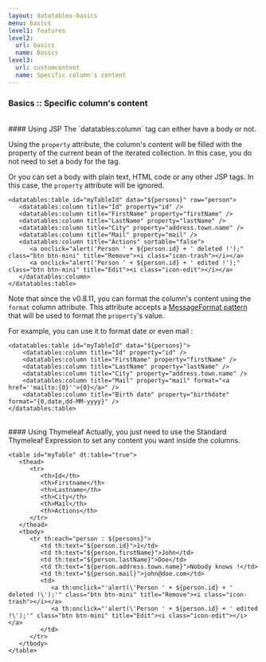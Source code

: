 ```yaml
---
layout: datatables-basics
menu: basics
level1: features
level2:
  url: basics
  name: Basics
level3:
  url: customcontent
  name: Specific column's content
---
```


### Basics :: Specific column\'s content

<br />
#### Using JSP
The `datatables:column` tag can either have a body or not.

Using the `property` attribute, the column\'s content will be filled with the property of the current bean of the iterated collection. In this case, you do not need to set a body for the tag.

Or you can set a body with plain text, HTML code or any other JSP tags. In this case, the `property` attribute will be ignored.

	<datatables:table id="myTableId" data="${persons}" row="person">
	   <datatables:column title="Id" property="id" />
	   <datatables:column title="FirstName" property="firstName" />
	   <datatables:column title="LastName" property="lastName" />
	   <datatables:column title="City" property="address.town.name" />
	   <datatables:column title="Mail" property="mail" />
	   <datatables:column title="Actions" sortable="false">
	      <a onclick="alert('Person ' + ${person.id} + ' deleted !');" class="btn btn-mini" title="Remove"><i class="icon-trash"></i></a>
	      <a onclick="alert('Person ' + ${person.id} + ' edited !');" class="btn btn-mini" title="Edit"><i class="icon-edit"></i></a>
	   </datatables:column>
	</datatables:table>

Note that since the v0.8.11, you can format the column's content using the `format` column attribute. This attribute accepts a [MessageFormat pattern](http://docs.oracle.com/javase/1.4.2/docs/api/java/text/MessageFormat.html) that will be used to format the `property`'s value.

For example, you can use it to format date or even mail :

    <datatables:table id="myTableId" data="${persons}">
        <datatables:column title="Id" property="id" />
        <datatables:column title="FirstName" property="firstName" />
        <datatables:column title="LastName" property="lastName" />
        <datatables:column title="City" property="address.town.name" />
        <datatables:column title="Mail" property="mail" format="<a href=''mailto:{0}''>{0}</a>" />
        <datatables:column title="Birth date" property="birthdate" format="{0,date,dd-MM-yyyy}" />
    </datatables:table>

<br />
#### Using Thymeleaf
Actually, you just need to use the Standard Thymeleaf Expression to set any content you want inside the columns.

	<table id="myTable" dt:table="true">
	   <thead>
	      <tr>
	         <th>Id</th>
	         <th>Firstname</th>
	         <th>Lastname</th>
	         <th>City</th>
	         <th>Mail</th>
	         <th>Actions</th>
	      </tr>
	   </thead>
	   <tbody>
	      <tr th:each="person : ${persons}">
	         <td th:text="${person.id}">1</td>
	         <td th:text="${person.firstName}">John</td>
	         <td th:text="${person.lastName}">Doe</td>
	         <td th:text="${person.address.town.name}">Nobody knows !</td>
	         <td th:text="${person.mail}">john@doe.com</td>
	         <td>
	            <a th:onclick="'alert(\'Person ' + ${person.id} + ' deleted !\');'" class="btn btn-mini" title="Remove"><i class="icon-trash"></i></a>
	            <a th:onclick="'alert(\'Person ' + ${person.id} + ' edited !\');'" class="btn btn-mini" title="Edit"><i class="icon-edit"></i></a>
	         </td>
	      </tr>
	   </tbody>
	</table>

